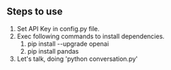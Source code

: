 ## Steps to use
1. Set API Key in config.py file.
2. Exec following commands to install dependencies.
    1. pip install --upgrade openai
    2. pip install pandas
3. Let's talk, doing 'python conversation.py'